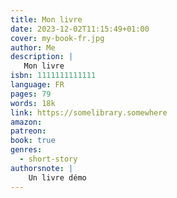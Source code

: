 ```yaml
---
title: Mon livre
date: 2023-12-02T11:15:49+01:00
cover: my-book-fr.jpg
author: Me
description: |
   Mon livre
isbn: 1111111111111
language: FR
pages: 79
words: 18k
link: https://somelibrary.somewhere
amazon: 
patreon: 
book: true
genres:
  - short-story
authorsnote: |
    Un livre démo
---
```

